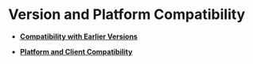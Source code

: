 # Version and Platform Compatibility<a name="EN-US_TOPIC_0251900965"></a>

-   **[Compatibility with Earlier Versions](compatibility-with-earlier-versions.md)**  

-   **[Platform and Client Compatibility](platform-and-client-compatibility.md)**  



